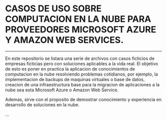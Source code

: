 # CASOS DE USO SOBRE COMPUTACION EN LA NUBE PARA PROVEEDORES MICROSOFT AZURE Y AMAZON WEB SERVICES.
---
En este repositorio se listara una serie de archivos con casos ficticios de empresas ficticias pero con soluciones aplicables a la vida real. El objetivo de esto es poner en practica la aplicacion de conocimientos de computacion en la nube resolviendo problemas cotidianos, por ejemplo, la implementacion de backups de maquinas virtuales o base de datos, creacion de una infraestructura base para la migracion de aplicaciones a la nube sea esta Microsoft Azure o Amazon Web Service.

Ademas, sirve con el proposito de demostrar conocimiento y experiencia en desarrollo de soluciones en la nube.

...
